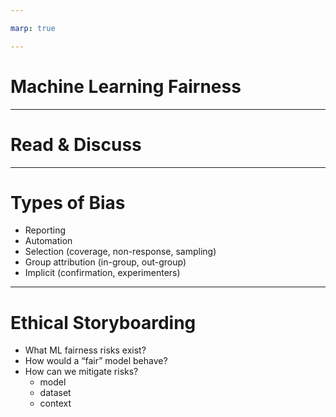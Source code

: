 ```yaml
---

marp: true

---
```


<style>
img[alt~="center"] {
  display: block;
  margin: 0 auto;
}
</style>

# Machine Learning Fairness

---

# Read & Discuss

<!--
In this session we'll focus our attention on machine learning fairness. We'll start by engaging with some examples from various domains, showing the impact of bias on end users.

*There are four potential articles in the facilitator guide. Choose your favorite three and have
students count off 1, 2, 3. Assign each group an article to read.*

*Articles:
https://seejane.org/wp-content/uploads/gdiq-reel-truth-women-arent-seen-or-heard-automated-analysis.pdf
http://www.openculture.com/2018/07/color-film-was-designed-to-take-pictures-of-white-people-not-people-of-color.html
https://www.propublica.org/article/machine-bias-risk-assessments-in-criminal-sentencing
https://www.wired.com/story/ai-text-generator-too-dangerous-to-make-public/*

*After everyone has finished reading (~10 mins), gather in mixed clusters of three (one student from each
article) to explain the main takeaway of their article to others in the newly-formed group.*

What bias was uncovered?
How would you describe its impact on people?
What do you find interesting about this article?*
-->

---

# Types of Bias

* Reporting
* Automation
* Selection (coverage, non-response, sampling)
* Group attribution (in-group, out-group)
* Implicit (confirmation, experimenters)

<!--
Biases can be found throughout the design and development of ML systems. Stay in your same groups of three. Now we'll do a
two-part activity to identify different types of bias.

*For part one, ask students to use cards to match nine descriptive examples with nine different types of bias (bias card
matching). For part two, ask students to think-pair-share or volunteer answers to the whole group: what instances of these bias types have they encountered in their own experience?*

*If you have a concrete example of bias in ML systems from your own experience, share how it was detected
and handled.*
-->

---

# Ethical Storyboarding

* What ML fairness risks exist?
* How would a “fair” model behave?
* How can we mitigate risks?
  * model
  * dataset
  * context

<!--
It’s important to remember ML algorithms and systems are built, trained, and evaluated by people, and they are affected by human cognitive limitations and biases. To create systems that work for everyone, we have to intentionally work to mitigate those issues. It’s also important to note that fairness is subjective. Not all biases should be approached the same way.

*In your same groups of three, have students work on ethical storyboarding activity for some ML example (chosen from the bias cards or other). Discuss what ML fairness risks might exist for their specific product and what research/feedback mechanisms could help mitigate those issues.*

*After ~25 minutes, debrief as a whole class.*
What do you perceive as main takeaways from this exercise?
What does this mean to you and your role as up-and-coming professionals in Machine Learning?
What questions do you still have?
-->
